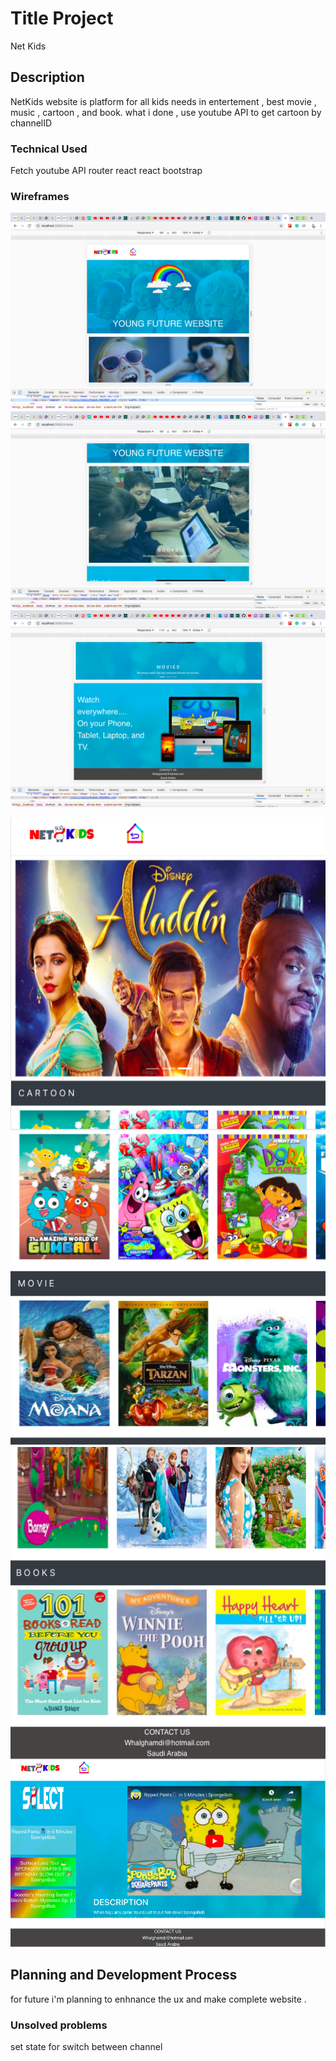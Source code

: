# Title Project 
Net Kids 

## Description
NetKids website is platform for all kids needs in entertement , best movie , music , cartoon , and book.
what i done , use youtube API to get cartoon by channelID 


### Technical Used
Fetch youtube API 
router
react 
react bootstrap 

### Wireframes
![Hone page ](./Hoome1.png)
![Hone page ](./Hoome2.png)
![Hone page ](./Hoome3.png)

![listing page ](./listingpage1.png)
![listing page ](./listingpage2.png)
![listing page ](./listingpage3.png)
![showing page ](./showing.png)

## Planning and Development Process 

for future i'm planning to enhnance the ux and make complete website .
### Unsolved problems
set state for switch between channel
